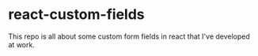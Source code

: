# react-custom-fields
This repo is all about some custom form fields in react that I've developed at work.
